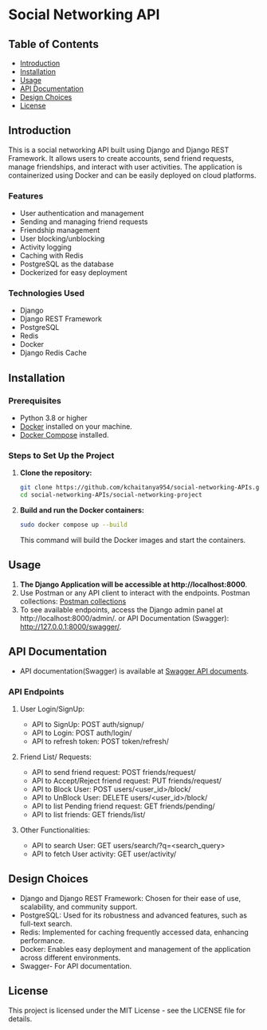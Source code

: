 # Social Networking API

## Table of Contents
- [Introduction](#introduction)
- [Installation](#installation)
- [Usage](#usage)
- [API Documentation](#api-documentation)
- [Design Choices](#design-choices)
- [License](#license)

## Introduction
This is a social networking API built using Django and Django REST Framework. It allows users to create accounts, send friend requests, manage friendships, and interact with user activities. The application is containerized using Docker and can be easily deployed on cloud platforms.

### Features
- User authentication and management
- Sending and managing friend requests
- Friendship management
- User blocking/unblocking
- Activity logging
- Caching with Redis
- PostgreSQL as the database
- Dockerized for easy deployment

### Technologies Used

- Django
- Django REST Framework
- PostgreSQL
- Redis
- Docker
- Django Redis Cache

## Installation

### Prerequisites
- Python 3.8 or higher
- [Docker](https://www.docker.com/get-started) installed on your machine.
- [Docker Compose](https://docs.docker.com/compose/install/) installed.

### Steps to Set Up the Project
1. **Clone the repository:**
   ```bash
   git clone https://github.com/kchaitanya954/social-networking-APIs.git
   cd social-networking-APIs/social-networking-project
   ```
2. **Build and run the Docker containers:**
    ```bash
   sudo docker compose up --build
   ```
   This command will build the Docker images and start the containers.

## Usage

1. **The Django Application will be accessible at http://localhost:8000**.
2. Use Postman or any API client to interact with the endpoints. 
    Postman collections:
    [Postman collections](https://api.postman.com/collections/14846803-01efcb02-70c6-4f56-aebb-b8b43d9c2751?access_key=PMAT-01J8MRAWCSYCPTHGZAJ5PQEHHY)
3. To see available endpoints, access the Django admin panel at http://localhost:8000/admin/. or API Documentation (Swagger): http://127.0.0.1:8000/swagger/.

## API Documentation
- API documentation(Swagger) is available at [Swagger API documents](http://127.0.0.1:8000/swagger/).

### API Endpoints
1. User Login/SignUp:
    - API to SignUp: POST auth/signup/ 
    - API to Login: POST auth/login/
    - API to refresh token: POST token/refresh/
    
2. Friend List/ Requests:
    - API to send friend request: POST friends/request/
    - API to Accept/Reject friend request: PUT friends/request/<pk>
    - API to Block User: POST users/<user_id>/block/
    - API to UnBlock User: DELETE users/<user_id>/block/
    - API to list Pending friend request: GET friends/pending/
    - API to list friends: GET friends/list/

3. Other Functionalities:
    - API to search User: GET users/search/?q=<search_query>
    - API to fetch User activity: GET user/activity/


## Design Choices
- Django and Django REST Framework: Chosen for their ease of use, scalability, and community support.
- PostgreSQL: Used for its robustness and advanced features, such as full-text search.
- Redis: Implemented for caching frequently accessed data, enhancing performance.
- Docker: Enables easy deployment and management of the application across different environments.
- Swagger- For API documentation.

## License
This project is licensed under the MIT License - see the LICENSE file for details.

